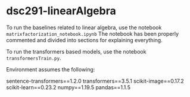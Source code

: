 # dsc291-linearAlgebra


To run the baselines related to linear algebra, use the notebook  `matrixfactorization_notebook.ipynb` 
The notebook has been properly commented and divided into sections for explaining everything. 

To run the transformers based models, use the notebook `transformersTrain.py`.

Environment assumes the following:

sentence-transformers==1.2.0
transformers==3.5.1
scikit-image==0.17.2
scikit-learn==0.23.2
numpy==1.19.5
pandas==1.1.5
